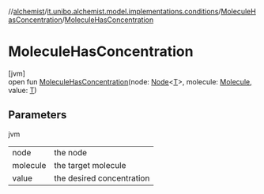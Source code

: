 //[alchemist](../../../index.md)/[it.unibo.alchemist.model.implementations.conditions](../index.md)/[MoleculeHasConcentration](index.md)/[MoleculeHasConcentration](-molecule-has-concentration.md)

# MoleculeHasConcentration

[jvm]\
open fun [MoleculeHasConcentration](-molecule-has-concentration.md)(node: [Node](../../it.unibo.alchemist.model.interfaces/-node/index.md)<[T](../../it.unibo.alchemist.model.implementations.movestrategies.target/-follow-target/index.md)>, molecule: [Molecule](../../it.unibo.alchemist.model.interfaces/-molecule/index.md), value: [T](../../it.unibo.alchemist.model.implementations.movestrategies.target/-follow-target/index.md))

## Parameters

jvm

| | |
|---|---|
| node | the node |
| molecule | the target molecule |
| value | the desired concentration |
